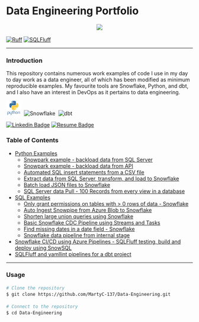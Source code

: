 # Data Engineering Portfolio

<div id="header" align="center">
    <img src="https://i.redd.it/w1m3or6z66j51.jpg" width="400"/>
</div>

[![Ruff](https://github.com/MartyC-137/Data-Engineering/actions/workflows/ruff.yml/badge.svg)](https://github.com/MartyC-137/Data-Engineering/actions/workflows/ruff.yml)
[![SQLFluff](https://github.com/MartyC-137/Data-Engineering/actions/workflows/sqlfluff.yml/badge.svg)](https://github.com/MartyC-137/Data-Engineering/actions/workflows/sqlfluff.yml)

---

### Introduction

This repository contains numerous work examples of code I use in my day to day work as a data engineer, all of which has been modified as minimum reproducible examples. My favourite tools are Snowflake, Python, and dbt, and I also have an interest in DevOps as it pertains to data engineering.

<div>
  <img src="https://github.com/devicons/devicon/blob/master/icons/python/python-original-wordmark.svg" title="Python" alt="Python" width="40" height="40"/>&nbsp;
  <img src = "https://upload.wikimedia.org/wikipedia/commons/thumb/f/ff/Snowflake_Logo.svg/2560px-Snowflake_Logo.svg.png" title="Snowflake" alt="Snowflake" width="150" height="40"/>&nbsp;
  <img src="https://seeklogo.com/images/D/dbt-logo-E4B0ED72A2-seeklogo.com.png" title="dbt" alt="dbt" width="100" height="40"/>&nbsp;
</div>

[![Linkedin Badge](https://img.shields.io/badge/-Martin-blue?style=flat&logo=Linkedin&logoColor=white)](https://www.linkedin.com/in/mpalkovic/)
[![Resume Badge](https://img.shields.io/badge/-Resume-blue?style=flat&logo=Resume&logoColor=white)](https://my.visualcv.com/martin-palkovic/)

### Table of Contents
* [Python Examples](https://github.com/MartyC-137/Data-Engineering/tree/main/Python)
    - [Snowpark example - backload data from SQL Server](https://github.com/MartyC-137/Data-Engineering/blob/main/Python/Snowpark_Example_Backload_Data.py)
    - [Snowpark example - backload data from API](https://github.com/MartyC-137/Data-Engineering/blob/main/Python/Snowpark_Backload_API_Data.py)
    - [Automated SQL insert statements from a CSV file](https://github.com/MartyC-137/Data-Engineering/blob/main/Python/Generate_SQL_Insert_Statements_From_CSV.py)
    - [Extract data from SQL Server, transform, and load to Snowflake](https://github.com/MartyC-137/Data-Engineering/blob/main/Python/Read_SQLServer_Write_Snowflake.py)
    - [Batch load JSON files to Snowflake](https://github.com/MartyC-137/Data-Engineering/blob/main/Python/LoadJSONToSnowflake.py)
    - [SQL Server data Pull - 100 Records from every view in a database](https://github.com/MartyC-137/Data-Engineering/blob/main/Python/Pull_records_for_all_SQL_tables_in_db.py)
* [SQL Examples](https://github.com/MartyC-137/Data-Engineering/tree/main/SQL)
    - [Only grant permissions on tables with > 0 rows of data - Snowflake](https://github.com/MartyC-137/Data-Engineering/blob/main/SQL/Snowflake_ForLoop_GrantPermissions.sql)
    - [Auto Ingest Snowpipe from Azure Blob to Snowflake](https://github.com/MartyC-137/Data-Engineering/blob/main/SQL/Snowflake_Azure_Blob_Auto_Ingest_Snowpipe.sql)
    - [Shorten large union queries using Snowflake](https://github.com/MartyC-137/Data-Engineering/blob/main/SQL/Snowflake_Shorten_Huge_Union_Queries.sql)
    - [Basic Snowflake CDC Pipeline using Streams and Tasks](https://github.com/MartyC-137/Data-Engineering/blob/main/SQL/Snowflake_Basic_CDC_Pipeline_Using_Streams_Tasks.sql)
    - [Find missing dates in a date field - Snowflake](https://github.com/MartyC-137/Data-Engineering/blob/main/SQL/Find_Missing_Dates.sql)
    - [Snowflake data pipeline from internal stage](https://github.com/MartyC-137/Data-Engineering/blob/main/SQL/Snowflake_Data_Pipeline_From_Internal_Stage.sql)
* [Snowflake CI/CD using Azure Pipelines - SQLFluff testing, build and deploy using SnowSQL](https://github.com/MartyC-137/Data-Engineering/tree/main/SnowSQL_CICD)
* [SQLFluff and yamllint pipelines for a dbt project](https://github.com/MartyC-137/Data-Engineering/tree/main/CI_Examples)

---

### Usage

```bash
# Clone the repository
$ git clone https://github.com/MartyC-137/Data-Engineering.git

# Connect to the repository
$ cd Data-Engineering
```
